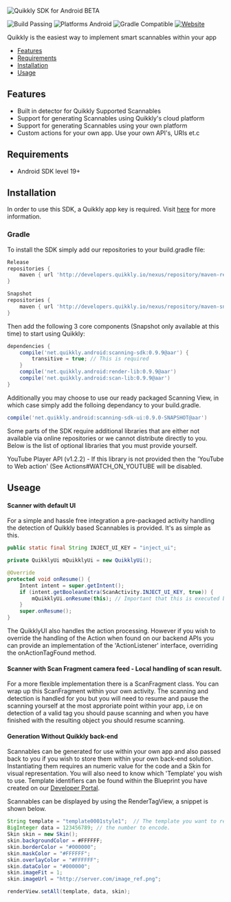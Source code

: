 ![Quikkly SDK for Android BETA](https://github.com/quikkly/android-sdk/blob/master/banner.png?raw=true)

![Build Passing](https://img.shields.io/badge/build-passing-brightgreen.svg)
![Platforms Android](https://img.shields.io/badge/android-sdk%2017%2B-blue.svg)
![Gradle Compatible](https://img.shields.io/badge/gradle-compatible-green.svg)
[![Website](https://img.shields.io/badge/quikkly.io-developers-5cb8a7.svg)](https://developers.quikkly.io)

Quikkly is the easiest way to implement smart scannables within your app

- [Features](#features)
- [Requirements](#requirements)
- [Installation](#installation)
- [Usage](#usage)

## Features

- Built in detector for Quikkly Supported Scannables
- Support for generating Scannables using Quikkly's cloud platform
- Support for generating Scannables using your own platform
- Custom actions for your own app. Use your own API's, URIs et.c

## Requirements

- Android SDK level 19+

## Installation

In order to use this SDK, a Quikkly app key is required. Visit [here](https://developers.quikkly.io) for more information.

### Gradle

To install the SDK simply add our repositories to your build.gradle file:
```gradle
Release
repositories {
    maven { url 'http://developers.quikkly.io/nexus/repository/maven-releases/' }
}
```
```gradle
Snapshot
repositories {
    maven { url 'http://developers.quikkly.io/nexus/repository/maven-snapshots/' }
}
```
Then add the following 3 core components (Snapshot only available at this time) to start using Quikkly:

```gradle
dependencies {
    compile('net.quikkly.android:scanning-sdk:0.9.9@aar') {
        transitive = true; // This is required
    }
    compile('net.quikkly.android:render-lib:0.9.9@aar')
    compile('net.quikkly.android:scan-lib:0.9.9@aar')
}
```

Additionally you may choose to use our ready packaged Scanning View, in which case simply add the folloing dependancy to your build.gradle.

```gradle
compile('net.quikkly.android:scanning-sdk-ui:0.9.0-SNAPSHOT@aar')
```

Some parts of the SDK require additional libraries that are either not available via online repositories or we cannot distribute directly to you. Below is the list of optional libraries that you must provide yourself.

YouTube Player API (v1.2.2) - If this library is not provided then the 'YouTube to Web action' (See Actions#WATCH_ON_YOUTUBE will be disabled.

## Useage

#### Scanner with default UI

For a simple and hassle free integration a pre-packaged activity handling the detection of Quikkly based Scannables is provided.
It's as simple as this.

```java
public static final String INJECT_UI_KEY = "inject_ui";

private QuikklyUi mQuikklyUi = new QuikklyUi();

@Override
protected void onResume() {
    Intent intent = super.getIntent();
    if (intent.getBooleanExtra(ScanActivity.INJECT_UI_KEY, true)) {
        mQuikklyUi.onResume(this); // Important that this is executed before super.onResume()!
    }
    super.onResume();
}
```

The QuikklyUI also handles the action processing. However if you wish to override the handling of the Action when found on our backend APIs you can provide an implementation of the 'ActionListener' interface, overriding the onActionTagFound method.

#### Scanner with Scan Fragment camera feed - Local handling of scan result.

For a more flexible implementation there is a ScanFragment class. You can wrap up this ScanFragment within your own activity. The scanning and detection is handled for you but you will need to resume and pause the scanning yourself at the most approriate point within your app, i.e on detection of a valid tag you should pause scanning and when you have finished with the resulting object you should resume scanning.

#### Generation Without Quikkly back-end

Scannables can be generated for use within your own app and also passed back to you if you wish to store them within your own back-end solution. Instantiating them requires an numeric value for the code and a Skin for visual representation. You will also need to know which 'Template' you wish to use. Template identifiers can be found within the Blueprint you have created on our [Developer Portal](https://developers.quikkly.io/home/create-scannable/).

Scannables can be displayed by using the RenderTagView, a snippet is shown below.

```java
String template = "template0001style1";  // The template you want to render, as per Blueprint.
BigInteger data = 123456789; // the number to encode.
Skin skin = new Skin();
skin.backgroundColor = #FFFFFF;
skin.borderColor = "#000000";
skin.maskColor = "#FFFFFF";
skin.overlayColor = "#FFFFFF";
skin.dataColor = "#000000";
skin.imageFit = 1;
skin.imageUrl = "http://server.com/image_ref.png";

renderView.setAll(template, data, skin);
```

